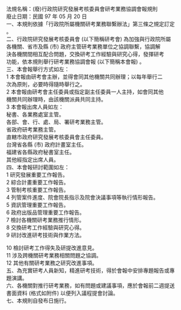 法規名稱：(廢)行政院研究發展考核委員會研考業務協調會報規則  
廢止日期：民國 97 年 05 月 20 日  
一、本規則依據「行政院所屬機關研考業務聯繫辦法」第三條之規定訂定  
。  
二、行政院研究發展考核委員會 (以下簡稱研考會) 為加強與行政院所屬  
各機關、省市及縣 (市) 政府主管研考業務單位之協調聯繫，協調解  
決各機關間相互配合問題，交換研考工作經驗與研究心得，發揮研考  
功能，依本規則舉行研考業務協調會報 (以下簡稱本會報) 。  
三、本會報舉行方式如左：  
1 本會報由研考會主辦，並得會同其他機關共同辦理；以每年舉行二  
次為原則，必要時得隨時舉行之。  
2 本會報由研考會主任委員或指定副主任委員一人主持，如會同其他  
機關共同辦理時，由該機關派員共同主持。  
3 本會報出席人員如左：  
秘書、各業務處室主管。  
各部、會、行、處、局、署研考業務主管。  
省政府研考業務主管。  
直轄市政府研究發展考核委員會主任委員。  
台灣省各縣 (市) 政府計畫室主任。  
福建省各縣政府秘書室主任。  
其他經指定出席人員。  
四、本會報研討範圍如左：  
1 研究發展重要工作報告。  
2 綜合計畫重要工作報告。  
3 管制考核重要工作報告。  
4 列管案件進度、院會院長指示及院會決議事項等執行情形報告。  
5 資訊管理重要工作報告。  
6 政府出版品管理重要工作報告。  
7 檢討各機關研考業務推行情形。  
8 交換研考工作經驗與研究心得。  
9 研討改進研考技術與作業方法。  


10 檢討研考工作得失及研提改進意見。  
11 涉及跨機關研考業務相關問題之協調。  
12 其他有關研考業務之研究改進事項。  
五、為充實研考人員新知，精進研考技術，得於會報中安排專題報告或專  
題演講。  
六、各機關對推行研考業務，如有問題或建議事項，應於會報前二週提送  
書面資料 (格式如附件) 以便列入議程提會討論。  
七、本規則自發布日施行。  


